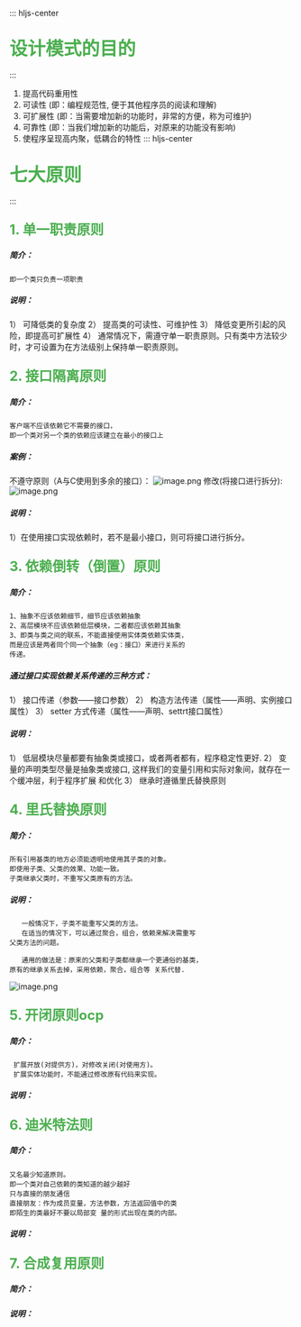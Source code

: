 ::: hljs-center

## <font color=#4CAF50 size=6 > 设计模式的目的 </font>

:::
1. 提高代码重用性
2. 可读性  (即：编程规范性, 便于其他程序员的阅读和理解)
3. 可扩展性  (即：当需要增加新的功能时，非常的方便，称为可维护) 
4. 可靠性  (即：当我们增加新的功能后，对原来的功能没有影响) 
5. 使程序呈现高内聚，低耦合的特性 
::: hljs-center

## <font color=#4CAF50 size=6 > 七大原则 </font>

:::

### <font color=#4CAF50 size=5>1. 单一职责原则</font>
##### 简介：  
	即一个类只负责一项职责
##### 说明：
1） 可降低类的复杂度
2） 提高类的可读性、可维护性
3） 降低变更所引起的风险，即提高可扩展性
4） 通常情况下，需遵守单一职责原则。只有类中方法较少时，才可设置为在方法级别上保持单一职责原则。

### <font color=#4CAF50 size=5>2. 接口隔离原则</font>
##### 简介：  
	客户端不应该依赖它不需要的接口，
	即一个类对另一个类的依赖应该建立在最小的接口上 
 #####  案例：
不遵守原则（A与C使用到多余的接口）：
![image.png](https://i.loli.net/2020/02/13/lOgcnXwFId6rT37.png)
修改(将接口进行拆分):
![image.png](https://i.loli.net/2020/02/13/zBCstS8AvmGEJ7o.png)

##### 说明：
1）在使用接口实现依赖时，若不是最小接口，则可将接口进行拆分。

### <font color=#4CAF50 size=5>3. 依赖倒转（倒置）原则</font>
##### 简介：  
	1、抽象不应该依赖细节，细节应该依赖抽象
	2、高层模块不应该依赖低层模块，二者都应该依赖其抽象
	3、即类与类之间的联系，不能直接使用实体类依赖实体类，
	而是应该是两者同个同一个抽象（eg：接口）来进行关系的
	传递。
##### 通过接口实现依赖关系传递的三种方式：
1） 接口传递（参数——接口参数）
2） 构造方法传递（属性——声明、实例接口属性）
3） setter 方式传递（属性——声明、settrt接口属性）
	
##### 说明：
1） 低层模块尽量都要有抽象类或接口，或者两者都有，程序稳定性更好. 
2） 变量的声明类型尽量是抽象类或接口, 这样我们的变量引用和实际对象间，就存在一个缓冲层，利于程序扩展 和优化 
3） 继承时遵循里氏替换原则 

### <font color=#4CAF50 size=5>4. 里氏替换原则</font>
##### 简介：  
	所有引用基类的地方必须能透明地使用其子类的对象。 
	即使用子类、父类的效果、功能一致。
	子类继承父类时，不重写父类原有的方法。
	
	
##### 说明：
	   一般情况下，子类不能重写父类的方法。
	   在适当的情况下，可以通过聚合，组合，依赖来解决需重写
	父类方法的问题。
	
	   通用的做法是：原来的父类和子类都继承一个更通俗的基类，
	原有的继承关系去掉，采用依赖，聚合，组合等 关系代替. 
![image.png](https://i.loli.net/2020/02/13/gW5nxXk8ePiHJ1h.png)
### <font color=#4CAF50 size=5>5. 开闭原则ocp</font>
##### 简介：  
	 扩展开放(对提供方)，对修改关闭(对使用方)。
	 扩展实体功能时，不能通过修改原有代码来实现。
##### 说明：
	
### <font color=#4CAF50 size=5>6. 迪米特法则</font>
##### 简介：  
	又名最少知道原则。
	即一个类对自己依赖的类知道的越少越好
	只与直接的朋友通信
	直接朋友：作为成员变量，方法参数，方法返回值中的类
	即陌生的类最好不要以局部变 量的形式出现在类的内部。 
##### 说明：

### <font color=#4CAF50 size=5>7. 合成复用原则</font>
##### 简介：  
	
##### 说明：